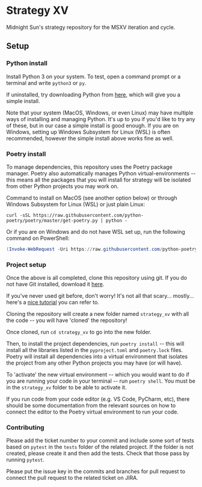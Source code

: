 # Strategy XV

Midnight Sun's strategy repository for the MSXV iteration and cycle.

## Setup

### Python install
Install Python 3 on your system. To test, open a command prompt or a terminal and write `python3` or `py`.

If uninstalled, try downloading Python from [here](https://www.python.org/downloads/), which will give you a simple install.

Note that your system (MacOS, Windows, or even Linux) may have multiple ways of installing and managing Python. It's up to you if you'd like to try any of these, but in our case a simple install is good enough. If you are on Windows, setting up Windows Subsystem for Linux (WSL) is often recommended, however the simple install above works fine as well.

### Poetry install
To manage dependencies, this repository uses the Poetry package manager. Poetry also automatically manages Python virtual-environments -- this means all the packages that you will install for strategy will be isolated from other Python projects you may work on.

Command to install on MacOS (see another option below) or through Windows Subsystem for Linux (WSL) or just plain Linux:
```shell
curl -sSL https://raw.githubusercontent.com/python-poetry/poetry/master/get-poetry.py | python -
```

Or if you are on Windows and do not have WSL set up, run the following command on PowerShell:
```PowerShell
(Invoke-WebRequest -Uri https://raw.githubusercontent.com/python-poetry/poetry/master/get-poetry.py -UseBasicParsing).Content | python -
```

### Project setup
Once the above is all completed, clone this repository using git. If you do not have Git installed, download it [here](https://git-scm.com/).

If you've never used git before, don't worry! It's not all that scary... mostly... here's a [nice tutorial](https://githowto.com/) you can refer to. 

Cloning the repository will create a new folder named `strategy_xv` with all the code -- you will have 'cloned' the repository!

Once cloned, run `cd strategy_xv` to go into the new folder. 

Then, to install the project dependencies, run `poetry install` -- this will install all the libraries listed in the `pyproject.toml` and `poetry.lock` files. Poetry will install all dependencies into a virtual environment that isolates the project from any other Python projects you may have (or will have).

To 'activate' the new virtual environment -- which you would want to do if you are running your code in your terminal -- run `poetry shell`. You must be in the `strategy_xv` folder to be able to activate it.

If you run code from your code editor (e.g. VS Code, PyCharm, etc), there should be some documentation from the relevant sources on how to connect the editor to the Poetry virtual environment to run your code.

### Contributing

Please add the ticket number to your commit and include some sort of tests based on `pytest` in the `tests` folder of the related project. If the folder is not created, please create it and then add the tests. Check that those pass by running `pytest`. 

Please put the issue key in the commits and branches for pull request to connect the pull request to the related ticket on JIRA. 

